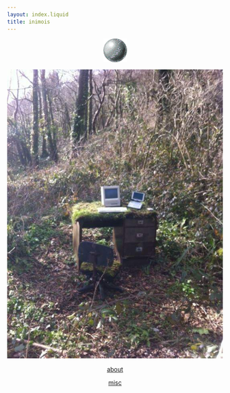 ```yaml
---
layout: index.liquid
title: inimois
---
```


<p align="center">
  <img src="assets/blob.gif">
</p>
<p align="center">
  <img src="assets/soykaf.jpg">
</p>
<p align="center">
  <a href="about.html">about</a>
</p>
<p align="center">
  <a href="misc.html">misc</a>
</p>
